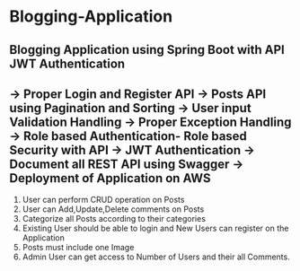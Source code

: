 # Blogging-Application

Blogging Application using Spring Boot with API JWT Authentication 
---------------------------------------------------------------------------------------------------------------------------------------------------------
-> Proper Login and Register API
-> Posts API using Pagination and Sorting
-> User input Validation Handling
-> Proper Exception Handling
-> Role based Authentication- Role based Security with API
-> JWT Authentication
-> Document all REST API using Swagger
-> Deployment of Application on AWS
--------------------------------------------------------------------------------------------------------------------------------------------------------
1. User can perform CRUD operation on Posts
2. User can Add,Update,Delete comments on Posts
3. Categorize all Posts according to their categories
4. Existing User should be able to login and New Users can register on the Application
5. Posts must include one Image
6. Admin User can get access to Number of Users and  their all Comments.
